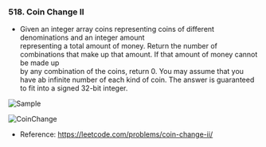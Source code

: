 ### 518. Coin Change II
* Given an integer array coins representing coins of different denominations and an integer amount   
representing a total amount of money.
Return the number of combinations that make up that amount. If that amount of money cannot be made up  
by any combination of the coins, return 0.
You may assume that you have ab infinite number of each kind of coin.
The answer is guaranteed to fit into a signed 32-bit integer.

![Sample](https://user-images.githubusercontent.com/62577418/196297146-e4627cce-9d51-4e09-aa5b-b5e9bc7d5a44.png)


![CoinChange](https://user-images.githubusercontent.com/62577418/196297153-212f2d5f-f605-47cb-aa3a-1b0bf614fabe.png)

* Reference: https://leetcode.com/problems/coin-change-ii/
